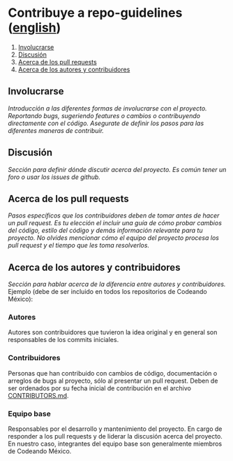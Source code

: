 # Contribuye a repo-guidelines ([english](/CONTRIBUTE.md))

1. [Involucrarse](#involucrarse)
2. [Discusión](#discusión)
3. [Acerca de los pull requests](#acerca-de-los-pull-requests)
4. [Acerca de los autores y
   contribuidores](#acerca-de-los-autores-y-contribuidores)



## Involucrarse
_Introducción a las diferentes formas de involucrarse con el proyecto. Reportando bugs, sugeriendo features o cambios o contribuyendo directamente con el código. Asegurate de definir los pasos para las diferentes maneras de contribuir._

## Discusión
_Sección para definir dónde discutir acerca del proyecto. Es común tener
un foro o usar los issues de github._

## Acerca de los pull requests
_Pasos específicos que los contribuidores deben de tomar antes de hacer
un pull request. Es tu elección el incluir una guía de cómo probar
cambios del código, estilo del código y demás información relevante para
tu proyecto. No olvides mencionar cómo el equipo del proyecto procesa
los pull request y el tiempo que les toma resolverlos._

## Acerca de los autores y contribuidores
_Sección para hablar acerca de la diferencia entre autores y contribuidores._ Ejemplo (debe de ser incluido en todos los repositorios de Codeando México):

### Autores
Autores son contribuidores que tuvieron la idea original y en general
son responsables de los commits iniciales.

### Contribuidores
Personas que han contribuido con cambios de código,
documentación o arreglos de bugs al proyecto, sólo al
presentar un pull request. Deben de ser ordenados por su
fecha inicial de contribución en el archivo [CONTRIBUTORS.md](/CONTRIBUTORS.md).

### Equipo base
Responsables por el desarrollo y mantenimiento del proyecto. En cargo de
responder a los pull requests y de liderar la discusión acerca del
proyecto. En nuestro caso, integrantes del equipo base son generalmente
miembros de Codeando México.

